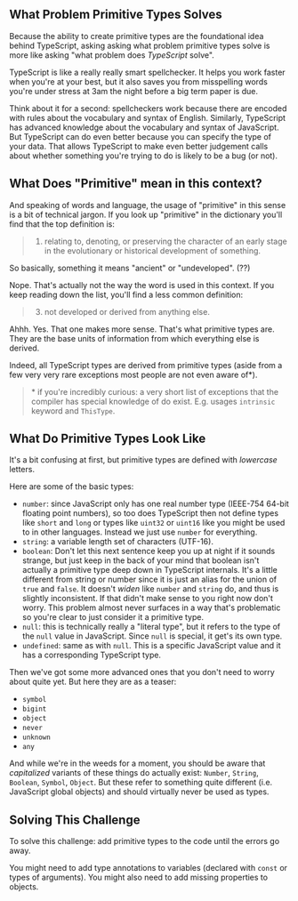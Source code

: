 ## What Problem Primitive Types Solves

Because the ability to create primitive types are the foundational idea behind TypeScript, asking asking what problem primitive types solve is more like asking "what problem does _TypeScript_ solve".

TypeScript is like a really really smart spellchecker.  It helps you work faster when you're at your best, but it also saves you from misspelling words you're under stress at 3am the night before a big term paper is due.

Think about it for a second: spellcheckers work because there are encoded with rules about the vocabulary and syntax of English.  Similarly, TypeScript has advanced knowledge about the vocabulary and syntax of JavaScript.  But TypeScript can do even better because you can specify the type of your data.  That allows TypeScript to make even better judgement calls about whether something you're trying to do is likely to be a bug (or not).

## What Does "Primitive" mean in this context?

And speaking of words and language, the usage of "primitive" in this sense is a bit of technical jargon.  If you look up "primitive" in the dictionary you'll find that the top definition is:

> 1. relating to, denoting, or preserving the character of an early stage in the evolutionary or historical development of something.

So basically, something it means "ancient" or "undeveloped". (??)

Nope.  That's actually not the way the word is used in this context.  If you keep reading down the list, you'll find a less common definition:

> 3. not developed or derived from anything else.

Ahhh. Yes.  That one makes more sense.  That's what primitive types are.  They are the base units of information from which everything else is derived.

Indeed, all TypeScript types are derived from primitive types (aside from a few very very rare exceptions most people are not even aware of\*).

> \* if you're incredibly curious: a very short list of exceptions that the compiler has special knowledge of do exist.  E.g. usages `intrinsic` keyword and `ThisType`.

## What Do Primitive Types Look Like

It's a bit confusing at first, but primitive types are defined with _lowercase_ letters.

Here are some of the basic types:

- `number`: since JavaScript only has one real number type (IEEE-754 64-bit floating point numbers), so too does TypeScript then not define types like `short` and `long` or types like `uint32` or `uint16` like you might be used to in other languages.  Instead we just use `number` for everything.
- `string`: a variable length set of characters (UTF-16).
- `boolean`: Don't let this next sentence keep you up at night if it sounds strange, but just keep in the back of your mind that boolean isn't actually a primitive type deep down in TypeScript internals.  It's a little different from string or number since it is just an alias for the union of `true` and `false`.  It doesn't _widen_ like `number` and `string` do, and thus is slightly inconsistent.  If that didn't make sense to you right now don't worry.  This problem almost never surfaces in a way that's problematic so you're clear to just consider it a primitive type.
- `null`: this is technically really a "literal type", but it refers to the type of the `null` value in JavaScript.  Since `null` is special, it get's its own type.
- `undefined`: same as with `null`.  This is a specific JavaScript value and it has a corresponding TypeScript type.

Then we've got some more advanced ones that you don't need to worry about quite yet.  But here they are as a teaser:

- `symbol`
- `bigint`
- `object`
- `never`
- `unknown`
- `any`

And while we're in the weeds for a moment, you should be aware that _capitalized_ variants of these things do actually exist: `Number`, `String`, `Boolean`, `Symbol`, `Object`.  But these refer to something quite different (i.e. JavaScript global objects) and should virtually never be used as types.

## Solving This Challenge

To solve this challenge: add primitive types to the code until the errors go away.

You might need to add type annotations to variables (declared with `const` or types of arguments).  You might also need to add missing properties to objects.
